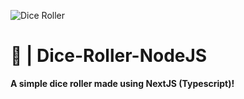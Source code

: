 ![Dice Roller](https://i.pinimg.com/originals/62/d3/ce/62d3ce2e16000586faf6d7cea85dd5c4.jpg)
# 🎲 | Dice-Roller-NodeJS
**A simple dice roller made using NextJS (Typescript)!**
